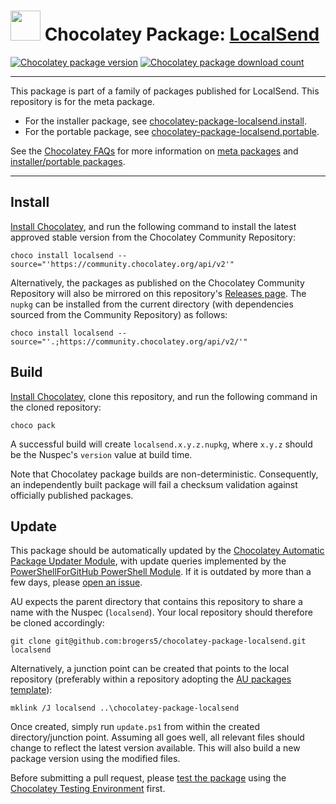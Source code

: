 ﻿# <img src="https://cdn.jsdelivr.net/gh/brogers5/chocolatey-package-localsend@6414b40023c2c8fa002621c682a5dc6dd92e3f14/localsend.png" width="48" height="48"/> Chocolatey Package: [LocalSend](https://community.chocolatey.org/packages/localsend)

[![Chocolatey package version](https://img.shields.io/chocolatey/v/localsend.svg)](https://community.chocolatey.org/packages/localsend)
[![Chocolatey package download count](https://img.shields.io/chocolatey/dt/localsend.svg)](https://community.chocolatey.org/packages/localsend)

---

This package is part of a family of packages published for LocalSend. This repository is for the meta package.

* For the installer package, see [chocolatey-package-localsend.install](https://github.com/brogers5/chocolatey-package-localsend.install).
* For the portable package, see [chocolatey-package-localsend.portable](https://github.com/brogers5/chocolatey-package-localsend.portable).

See the [Chocolatey FAQs](https://docs.chocolatey.org/en-us/faqs) for more information on [meta packages](https://docs.chocolatey.org/en-us/faqs#what-is-the-difference-between-packages-no-suffix-as-compared-to.install.portable) and [installer/portable packages](https://docs.chocolatey.org/en-us/faqs#what-distinction-does-chocolatey-make-between-an-installable-and-a-portable-application).

---

## Install

[Install Chocolatey](https://chocolatey.org/install), and run the following command to install the latest approved stable version from the Chocolatey Community Repository:

```shell
choco install localsend --source="'https://community.chocolatey.org/api/v2'"
```

Alternatively, the packages as published on the Chocolatey Community Repository will also be mirrored on this repository's [Releases page](https://github.com/brogers5/chocolatey-package-localsend/releases). The `nupkg` can be installed from the current directory (with dependencies sourced from the Community Repository) as follows:

```shell
choco install localsend --source="'.;https://community.chocolatey.org/api/v2/'"
```

## Build

[Install Chocolatey](https://chocolatey.org/install), clone this repository, and run the following command in the cloned repository:

```shell
choco pack
```

A successful build will create `localsend.x.y.z.nupkg`, where `x.y.z` should be the Nuspec's `version` value at build time.

Note that Chocolatey package builds are non-deterministic. Consequently, an independently built package will fail a checksum validation against officially published packages.

## Update

This package should be automatically updated by the [Chocolatey Automatic Package Updater Module](https://github.com/majkinetor/au), with update queries implemented by the [PowerShellForGitHub PowerShell Module](https://github.com/microsoft/PowerShellForGitHub). If it is outdated by more than a few days, please [open an issue](https://github.com/brogers5/chocolatey-package-localsend/issues).

AU expects the parent directory that contains this repository to share a name with the Nuspec (`localsend`). Your local repository should therefore be cloned accordingly:

```shell
git clone git@github.com:brogers5/chocolatey-package-localsend.git localsend
```

Alternatively, a junction point can be created that points to the local repository (preferably within a repository adopting the [AU packages template](https://github.com/majkinetor/au-packages-template)):

```shell
mklink /J localsend ..\chocolatey-package-localsend
```

Once created, simply run `update.ps1` from within the created directory/junction point. Assuming all goes well, all relevant files should change to reflect the latest version available. This will also build a new package version using the modified files.

Before submitting a pull request, please [test the package](https://docs.chocolatey.org/en-us/community-repository/moderation/package-verifier#steps-for-each-package) using the [Chocolatey Testing Environment](https://github.com/chocolatey-community/chocolatey-test-environment) first.
